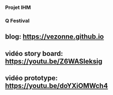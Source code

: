 ### Projet IHM
### Q Festival
## blog: https://vezonne.github.io
## vidéo story board: https://youtu.be/Z6WASIeksig
## vidéo prototype: https://youtu.be/doYXiOMWch4
